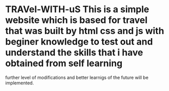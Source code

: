 # TRAVel-WITH-uS This is a simple website which is based for travel that was built by html css and js with  beginer knowledge to test out and understand the skills that i have obtained from self learning 
further level of modifications and better learnigs of the future will be implemented.
